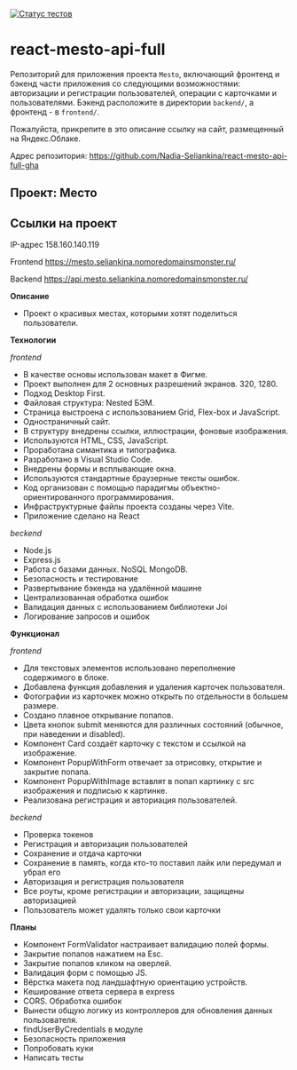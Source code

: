 [![Статус тестов](../../actions/workflows/tests.yml/badge.svg)](../../actions/workflows/tests.yml)

# react-mesto-api-full
Репозиторий для приложения проекта `Mesto`, включающий фронтенд и бэкенд части приложения со следующими возможностями: авторизации и регистрации пользователей, операции с карточками и пользователями. Бэкенд расположите в директории `backend/`, а фронтенд - в `frontend/`. 
  
Пожалуйста, прикрепите в это описание ссылку на сайт, размещенный на Яндекс.Облаке.

Адрес репозитория: https://github.com/Nadia-Seliankina/react-mesto-api-full-gha

## Проект: Место

## Ссылки на проект

IP-адрес 158.160.140.119

Frontend https://mesto.seliankina.nomoredomainsmonster.ru/

Backend https://api.mesto.seliankina.nomoredomainsmonster.ru/

**Описание**

* Проект о красивых местах, которыми хотят поделиться пользователи.

**Технологии**

*frontend*
* В качестве основы использован макет в Фигме.
* Проект выполнен для 2 основных разрешений экранов. 320, 1280.
* Подход Desktop First.
* Файловая структура: Nested БЭМ.
* Страница выстроена с использованием Grid, Flex-box и JavaScript.
* Одностраничный сайт.
* В структуру внедрены ссылки, иллюстрации, фоновые изображения.
* Используются HTML, CSS, JavaScript.
* Проработана симантика и типографика.
* Разработано в Visual Studio Code.
* Внедрены формы и всплывающие окна.
* Используются стандартные браузерные тексты ошибок.
* Код организован с помощью парадигмы объектно-ориентированного программирования.
* Инфраструктурные файлы проекта созданы через Vite.
* Приложение сделано на React

*beckend*
* Node.js
* Express.js
* Работа с базами данных. NoSQL MongoDB.
* Безопасность и тестирование
* Развертывание бэкенда на удалённой машине
* Централизованная обработка ошибок
* Валидация данных с использованием библиотеки Joi
* Логирование запросов и ошибок

**Функционал**

*frontend*
* Для текстовых элементов использовано переполнение содержимого в блоке.
* Добавлена функция добавления и удаления карточек пользователя.
* Фотографии из карточкек можно открыть по отдельности в большем размере.
* Создано плавное открывание попапов.
* Цвета кнопок submit меняются для различных состояний (обычное, при наведении и disabled).
* Компонент Card создаёт карточку с текстом и ссылкой на изображение.
* Компонент PopupWithForm отвечает за отрисовку, открытие и закрытие попапа.
* Компонент PopupWithImage вставлят в попап картинку с src изображения и подписью к картинке.
* Реализована регистрация и авториация пользователей.

*beckend*
* Проверка токенов
* Регистрация и авторизация пользователей
* Сохранение и отдача карточки
* Сохранение в память, когда кто-то поставил лайк или передумал и убрал его
* Авторизация и регистрация пользователя
* Все роуты, кроме регистрации и авторизации, защищены авторизацией
* Пользователь может удалять только свои карточки

**Планы**
* Компонент FormValidator настраивает валидацию полей формы.
* Закрытие попапов нажатием на Esc.
* Закрытие попапов кликом на оверлей.
* Валидация форм с помощью JS.
* Вёрстка макета под ландшафтную ориентацию устройств.
* Кеширование ответа сервера в express
* CORS. Обработка ошибок
* Вынести общую логику из контроллеров для обновления данных пользователя.
* findUserByCredentials в модуле
* Безопасность приложения
* Попробовать куки
* Написать тесты